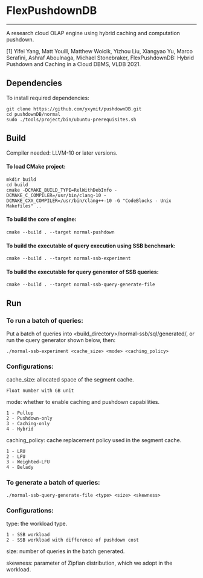 # FlexPushdownDB

-----------------

A research cloud OLAP engine using hybrid caching and computation pushdown.

[1] Yifei Yang, Matt Youill, Matthew Woicik, Yizhou Liu, Xiangyao Yu, Marco Serafini, Ashraf Aboulnaga, Michael Stonebraker, FlexPushdownDB: Hybrid Pushdown and Caching in a Cloud DBMS, VLDB 2021.

## Dependencies

To install required dependencies:

```
git clone https://github.com/yxymit/pushdownDB.git
cd pushdownDB/normal
sudo ./tools/project/bin/ubuntu-prerequisites.sh
```

## Build

Compiler needed: LLVM-10 or later versions.

#### To load CMake project:

```
mkdir build
cd build
cmake -DCMAKE_BUILD_TYPE=RelWithDebInfo -DCMAKE_C_COMPILER=/usr/bin/clang-10 -DCMAKE_CXX_COMPILER=/usr/bin/clang++-10 -G "CodeBlocks - Unix Makefiles" ..
```

#### To build the core of engine:

```
cmake --build . --target normal-pushdown
```

#### To build the executable of query execution using SSB benchmark:

```
cmake --build . --target normal-ssb-experiment
```

#### To build the executable for query generator of SSB queries:

```
cmake --build . --target normal-ssb-query-generate-file
```

## Run

### To run a batch of queries:

Put a batch of queries into <build_directory>/normal-ssb/sql/generated/, or run the query generator shown below, then:

```
./normal-ssb-experiment <cache_size> <mode> <caching_policy>
```

### Configurations:

cache_size: allocated space of the segment cache.

```
Float number with GB unit
```

mode: whether to enable caching and pushdown capabilities.

```
1 - Pullup
2 - Pushdown-only
3 - Caching-only
4 - Hybrid
```

caching_policy: cache replacement policy used in the segment cache.

```
1 - LRU
2 - LFU
3 - Weighted-LFU
4 - Belady
```

### To generate a batch of queries:

```
./normal-ssb-query-generate-file <type> <size> <skewness>
```

### Configurations:

type: the workload type.

```
1 - SSB workload
2 - SSB workload with difference of pushdown cost
```

size: number of queries in the batch generated.
  
skewness: parameter of Zipfian distribution, which we adopt in the workload.

